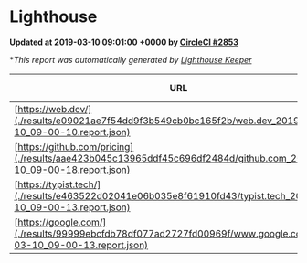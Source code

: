 
# Lighthouse

**Updated at 2019-03-10 09:01:00 +0000 by [CircleCI #2853](https://circleci.com/gh/ItinerisLtd/lighthouse-keeper-example/2853)**

**This report was automatically generated by [Lighthouse Keeper](https://github.com/itinerisltd/lighthouse-keeper)*

| URL | Performance | Accessibility | Best Practices | SEO | PWA | Updated At |
| --- | --- | --- | --- | --- | --- | --- |
| [https://web.dev/](./results/e09021ae7f54dd9f3b549cb0bc165f2b/web.dev_2019-03-10_09-00-10.report.json) | 0.97 | 0.93 | 1 | 0.87 | 1 | 2019-03-10T09:00:10.977Z |
| [https://github.com/pricing](./results/aae423b045c13965ddf45c696df2484d/github.com_2019-03-10_09-00-18.report.json) | 0.8 | 0.89 | 0.93 | 0.91 | 0.58 | 2019-03-10T09:00:18.947Z |
| [https://typist.tech/](./results/e463522d02041e06b035e8f61910fd43/typist.tech_2019-03-10_09-00-13.report.json) | 1 |  |  |  |  | 2019-03-10T09:00:13.623Z |
| [https://google.com/](./results/99999ebcfdb78df077ad2727fd00969f/www.google.com_2019-03-10_09-00-13.report.json) | 0.96 | 0.71 | 0.93 | 0.82 | 0.58 | 2019-03-10T09:00:13.611Z |
